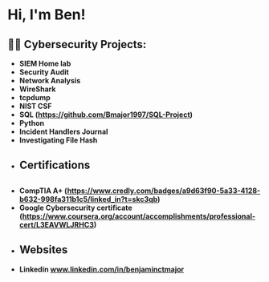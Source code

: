 <h1>Hi, I'm Ben! <br/>
<h2>👨‍💻 Cybersecurity Projects:</h2>

- <b> SIEM Home lab
- <b> Security Audit
- <b> Network Analysis
- <b> WireShark  
- <b> tcpdump
- <b> NIST CSF
- <b> SQL (https://github.com/Bmajor1997/SQL-Project)
- <b> Python
- <b> Incident Handlers Journal
- <b> Investigating File Hash
- <h2> Certifications</h2>  <h2>
- <b> CompTIA A+ (https://www.credly.com/badges/a9d63f90-5a33-4128-b632-998fa311b1c5/linked_in?t=skc3qb)
- <b> Google Cybersecurity certificate (https://www.coursera.org/account/accomplishments/professional-cert/L3EAVWLJRHC3)
- <h2> Websites
- Linkedin www.linkedin.com/in/benjaminctmajor
